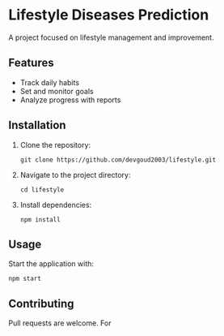 # Lifestyle Diseases Prediction

A project focused on lifestyle management and improvement.

## Features

- Track daily habits
- Set and monitor goals
- Analyze progress with reports

## Installation

1. Clone the repository:
   ```
   git clone https://github.com/devgoud2003/lifestyle.git
   ```
2. Navigate to the project directory:
   ```
   cd lifestyle
   ```
3. Install dependencies:
   ```
   npm install
   ```

## Usage

Start the application with:
```
npm start
```

## Contributing

Pull requests are welcome. For
